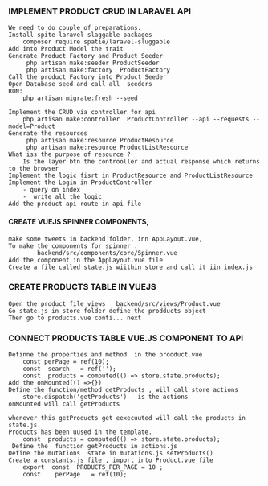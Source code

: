 ### IMPLEMENT PRODUCT CRUD  IN LARAVEL API
    We need to do couple of preparations.
    Install spite laravel slaggable packages
        composer require spatie/laravel-sluggable
    Add into Product Model the trait
    Generate Product Factory and Product Seeder
         php artisan make:seeder ProductSeeder  
         php artisan make:factory  ProductFactory   
    Call the product Factory into Product Seeder
    Open Database seed and call all  seeders
    RUN:  
        php artisan migrate:fresh --seed    

    Implement the CRUD via controller for api
        php artisan make:controller  ProductController --api --requests --model=Product   
    Generate the resources
         php artisan make:resource ProductResource 
         php artisan make:resource ProductListResource 
    What iss the purpose of resource ? 
        Is the layer btn the controoller and actual response which returns to the browser
    Implement the logic fisrt in ProductResource and ProductListResource 
    Implement the Login in ProductController
        - query on index
        -  write all the logic 
    Add the product api route in api file


#### CREATE VUEJS SPINNER COMPONENTS,
    make some tweets in backend folder, inn AppLayout.vue, 
    To make the components for spinner .
            backend/src/components/core/Spinner.vue
    Add the component in the AppLayout.vue file
    Create a file called state.js wiithin store and call it iin index.js


### CREATE PRODUCTS TABLE IN VUEJS
    Open the product file views   backend/src/views/Product.vue
    Go state.js in store folder define the prodducts object
    Then go to products.vue conti... next

### CONNECT PRODUCTS TABLE VUE.JS COMPONENT TO API
    Definne the properties and method  in the prooduct.vue
        const perPage = ref(10);
        const  search   = ref('');
        const  products = computed(() => store.state.products);
    Add the onMounted(() =>{})
    Define the function/method getProducts , will call store actions 
        store.dispatch('getProducts')   is the actions
    onMounted will call getProducts
   
    whenever this getProducts get eexecuuted will call the products in state.js
    Products has been uused in the template.
        const  products = computed(() => store.state.products);
     Define the  function getProducts in actions.js
    Define the mutations  state in mutations.js setProducts()
    Create a constants.js file , import into Product.vue file
        export  const  PRODUCTS_PER_PAGE = 10 ;
        const    perPage   = ref(10);















